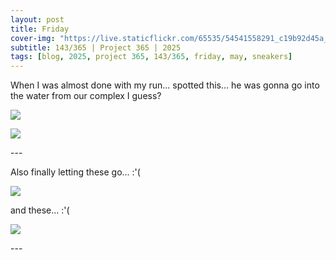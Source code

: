 ```yaml
---
layout: post
title: Friday
cover-img: "https://live.staticflickr.com/65535/54541558291_c19b92d45a_h.jpg"
subtitle: 143/365 | Project 365 | 2025
tags: [blog, 2025, project 365, 143/365, friday, may, sneakers]
---
```

<style>
  .intro-header.big-img {
    background-position:center; 
  }
</style>
When I was almost done with my run... spotted this... he was gonna go into the water from our complex I guess?
<p class="post-img-wrap">
  <img src="https://live.staticflickr.com/65535/54541901505_9462d1166d_h.jpg">
</p>
<p class="post-img-wrap">
  <img src="https://live.staticflickr.com/65535/54541901500_011b9741fa_h.jpg">
</p>
---

Also finally letting these go... :'(
<p class="post-img-wrap">
  <img src="https://live.staticflickr.com/65535/54541901745_d29f50fce2_h.jpg">
</p>
and these... :'(
<p class="post-img-wrap">
  <img src="https://live.staticflickr.com/65535/54541558291_c19b92d45a_h.jpg">
</p>
---
